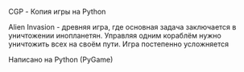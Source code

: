 CGP - Копия игры на Python

Alien Invasion - древняя игра, где основная задача заключается в уничтожении инопланетян. Управляя одним кораблём нужно уничтожить всех на своём пути. Игра постепенно усложняется

Написано на Python (PyGame)
